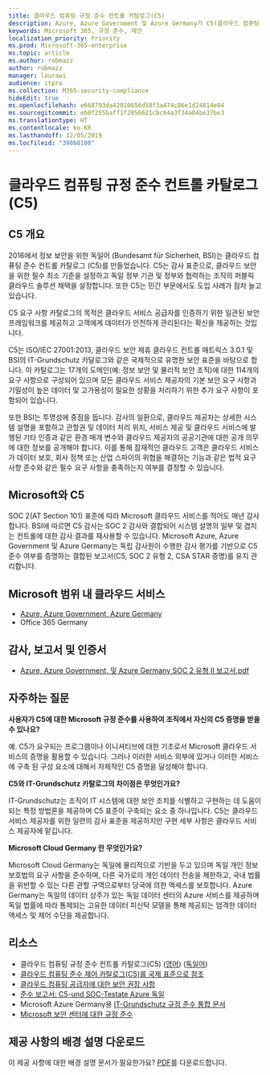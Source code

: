 ```yaml
---
title: 클라우드 컴퓨팅 규정 준수 컨트롤 카탈로그(C5)
description: Azure, Azure Government 및 Azure Germany가 C5(클라우드 컴퓨팅 규정 준수 컨트롤 카달로그)에 대한 규정 준수를 증명하는 방법을 알아보십시오.
keywords: Microsoft 365, 규정 준수, 제안
localization_priority: Priority
ms.prod: Microsoft-365-enterprise
ms.topic: article
ms.author: robmazz
author: robmazz
manager: laurawi
audience: itpro
ms.collection: M365-security-compliance
hideEdit: true
ms.openlocfilehash: e668793da42010656d58f3a474c86e1d24814e84
ms.sourcegitcommit: eb0f255baff1f2856621cbc64a3f34a04be37be3
ms.translationtype: HT
ms.contentlocale: ko-KR
ms.lasthandoff: 12/05/2019
ms.locfileid: "39860108"
---
```

# <a name="cloud-computing-compliance-controls-catalog-c5"></a>클라우드 컴퓨팅 규정 준수 컨트롤 카탈로그(C5)

## <a name="c5-overview"></a>C5 개요

2016에서 정보 보안을 위한 독일어 (Bundesamt für Sicherheit, BSI)는 클라우드 컴퓨팅 준수 컨트롤 카탈로그 (C5)를 만들었습니다. C5는 감사 표준으로, 클라우드 보안을 위한 필수 최소 기준을 설정하고 독일 정부 기관 및 정부와 협력하는 조직의 퍼블릭 클라우드 솔루션 채택을 설정합니다. 또한 C5는 민간 부문에서도 도입 사례가 점차 늘고 있습니다.

C5 요구 사항 카탈로그의 목적은 클라우드 서비스 공급자를 인증하기 위한 일관된 보안 프레임워크를 제공하고 고객에게 데이터가 안전하게 관리된다는 확신을 제공하는 것입니다.

C5는 ISO/IEC 27001:2013, 클라우드 보안 제휴 클라우드 컨트롤 매트릭스 3.0.1 및 BSI의 IT-Grundschutz 카달로그와 같은 국제적으로 유명한 보안 표준을 바탕으로 합니다. 이 카탈로그는 17개의 도메인(예: 정보 보안 및 물리적 보안 조직)에 대한 114개의 요구 사항으로 구성되어 있으며 모든 클라우드 서비스 제공자의 기본 보안 요구 사항과 기밀성이 높은 데이터 및 고가용성이 필요한 상황을 처리하기 위한 추가 요구 사항이 포함되어 있습니다.

또한 BSI는 투명성에 중점을 둡니다. 감사의 일환으로, 클라우드 제공자는 상세한 시스템 설명을 포함하고 관할권 및 데이터 처리 위치, 서비스 제공 및 클라우드 서비스에 발행된 기타 인증과 같은 환경 매개 변수와 클라우드 제공자의 공공기관에 대한 공개 의무에 대한 정보를 공개해야 합니다. 이를 통해 잠재적인 클라우드 고객은 클라우드 서비스가 데이터 보호, 회사 정책 또는 산업 스파이의 위협을 해결하는 기능과 같은 법적 요구 사항 준수와 같은 필수 요구 사항을 충족하는지 여부를 결정할 수 있습니다.

## <a name="microsoft-and-c5"></a>Microsoft와 C5

SOC 2(AT Section 101) 표준에 따라 Microsoft 클라우드 서비스를 적어도 매년 감사합니다. BSI에 따르면 C5 감사는 SOC 2 감사와 결합되어 시스템 설명의 일부 및 겹치는 컨트롤에 대한 감사 결과를 재사용할 수 있습니다. Microsoft Azure, Azure Government 및 Azure Germany는 독립 감사원이 수행한 감사 평가를 기반으로 C5 준수 여부를 증명하는 결합된 보고서(C5, SOC 2 유형 2, CSA STAR 증명)를 유지 관리합니다.

## <a name="microsoft-in-scope-cloud-services"></a>Microsoft 범위 내 클라우드 서비스

- [Azure, Azure Government, Azure Germany](https://go.microsoft.com/fwlink/p/?linkid=2051569)
- Office 365 Germany

## <a name="audits-reports-and-certificates"></a>감사, 보고서 및 인증서

- [Azure, Azure Government, 및 Azure Germany SOC 2 유형 II 보고서.pdf](https://go.microsoft.com/fwlink/p/?linkid=2093520)

## <a name="frequently-asked-questions"></a>자주하는 질문

**사용자가 C5에 대한 Microsoft 규정 준수를 사용하여 조직에서 자신의 C5 증명을 받을 수 있나요?**

예. C5가 요구되는 프로그램이나 이니셔티브에 대한 기초로서 Microsoft 클라우드 서비스의 증명을 활용할 수 있습니다. 그러나 이러한 서비스 외부에 있거나 이러한 서비스에 구축 된 구성 요소에 대해서 자체적인 C5 증명을 달성해야 합니다.

**C5와 IT-Grundschutz 카탈로그의 차이점은 무엇인가요?**

IT-Grundschutz는 조직이 IT 시스템에 대한 보안 조치를 식별하고 구현하는 데 도움이 되는 특정 방법론을 제공하며 C5 표준이 구축되는 요소 중 하나입니다. C5는 클라우드 서비스 제공자를 위한 일련의 감사 표준을 제공하지만 구현 세부 사항은 클라우드 서비스 제공자에 맡깁니다.

**Microsoft Cloud Germany 란 무엇인가요?**

Microsoft Cloud Germany는 독일에 물리적으로 기반을 두고 있으며 독일 개인 정보 보호법의 요구 사항을 준수하며, 다른 국가로의 개인 데이터 전송을 제한하고, 국내 법률을 위반할 수 있는 다른 관할 구역으로부터 당국에 의한 액세스를 보호합니다. Azure Germany는 독일의 데이터 상주가 있는 독일 데이터 센터의 Azure 서비스를 제공하며 독일 법률에 따라 통제되는 고유한 데이터 피신탁 모델을 통해 제공되는 엄격한 데이터 액세스 및 제어 수단을 제공합니다.

## <a name="resources"></a>리소스

- 클라우드 컴퓨팅 규정 준수 컨트롤 카탈로그(C5) ([영어](https://www.bsi.bund.de/EN/Topics/CloudComputing/Compliance_Controls_Catalogue/Compliance_Controls_Catalogue_node.html)) ([독일어](https://www.bsi.bund.de/DE/Themen/DigitaleGesellschaft/CloudComputing/Anforderungskatalog/Anforderungskatalog_node.html))
- [클라우드 컴퓨팅 준수 제어 카탈로그(C5)를 국제 표준으로 참조](https://www.bsi.bund.de/SharedDocs/Downloads/EN/BSI/CloudComputing/ComplianceControlsCatalogue/Referencing_Cloud_Computing_Compliance_Controls_Catalogue.pdf;jsessionid=E5F009E49EB2689FAC3705578821BCB6.2_cid286?__blob=publicationFile&v=2)
- [클라우드 컴퓨팅 공급자에 대한 보안 권장 사항](https://www.bsi.bund.de/SharedDocs/Downloads/EN/BSI/Publications/CloudComputing/SecurityRecommendationsCloudComputingProviders.pdf?__blob=publicationFile&v=2)
- [준수 보고서: C5-und SOC-Testate Azure 독일](https://servicetrust.microsoft.com/ViewPage/MSComplianceGuide?command=Download&downloadType=Document&downloadId=df100ae1-baf9-4785-8a6d-864c0bc5c308&docTab=4ce99610-c9c0-11e7-8c2c-f908a777fa4d_SOC%20%2F%20SSAE%2016%20Reports)
- Microsoft Azure Germany용 [IT-Grundschutz 규정 준수 통합 문서](https://gallery.technet.microsoft.com/Azure-Germany-IT-fca4afd7)
- [Microsoft 보안 센터에 대한 규정 준수](https://www.microsoft.com/trust-center/compliance/compliance-overview)

## <a name="download-the-offering-backgrounder"></a>제공 사항의 배경 설명 다운로드

이 제공 사항에 대한 배경 설명 문서가 필요한가요? [PDF](https://download.microsoft.com/download/E/F/6/EF619A4D-C17C-4279-8DC4-79C0620676AB/C5Germany-Compliance.pdf)를 다운로드합니다.
